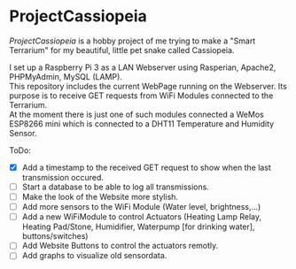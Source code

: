 # ProjectCassiopeia

*ProjectCassiopeia* is a hobby project of me trying to make a "Smart Terrarium" for my beautiful, little pet snake called Cassiopeia.

I set up a Raspberry Pi 3 as a LAN Webserver using Rasperian, Apache2, PHPMyAdmin, MySQL (LAMP).  
This repository includes the current WebPage running on the Webserver. Its purpose is to receive GET requests from WiFi Modules connected to the Terrarium.  
At the moment there is just one of such modules connected a WeMos ESP8266 mini which is connected to a DHT11 Temperature and Humidity Sensor.  

ToDo:  
- [x] Add a timestamp to the received GET request to show when the last transmission occured.  
- [ ] Start a database to be able to log all transmissions.  
- [ ] Make the look of the Website more stylish.  
- [ ] Add more sensors to the WiFi Module (Water level, brightness,...)  
- [ ] Add a new WiFiModule to control Actuators (Heating Lamp Relay, Heating Pad/Stone, Humidifier, Waterpump [for drinking water],       buttons/switches)  
- [ ] Add Website Buttons to control the actuators remotly.  
- [ ] Add graphs to visualize old sensordata.  
